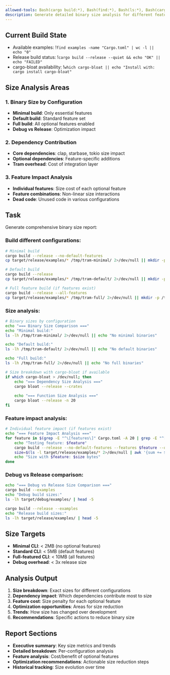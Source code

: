 ```yaml
---
allowed-tools: Bash(cargo build:*), Bash(find:*), Bash(ls:*), Bash(cargo bloat:*)
description: Generate detailed binary size analysis for different feature combinations
---
```


## Current Build State
- Available examples: !`find examples -name "Cargo.toml" | wc -l || echo "0"`
- Release build status: !`cargo build --release --quiet && echo "OK" || echo "FAILED"`
- cargo-bloat availability: !`which cargo-bloat || echo "Install with: cargo install cargo-bloat"`

## Size Analysis Areas

### 1. Binary Size by Configuration
- **Minimal build**: Only essential features
- **Default build**: Standard feature set
- **Full build**: All optional features enabled
- **Debug vs Release**: Optimization impact

### 2. Dependency Contribution
- **Core dependencies**: clap, starbase, tokio size impact
- **Optional dependencies**: Feature-specific additions
- **Tram overhead**: Cost of integration layer

### 3. Feature Impact Analysis
- **Individual features**: Size cost of each optional feature
- **Feature combinations**: Non-linear size interactions
- **Dead code**: Unused code in various configurations

## Task
Generate comprehensive binary size report:

### Build different configurations:
```bash
# Minimal build
cargo build --release --no-default-features
cp target/release/examples/* /tmp/tram-minimal/ 2>/dev/null || mkdir -p /tmp/tram-minimal

# Default build
cargo build --release
cp target/release/examples/* /tmp/tram-default/ 2>/dev/null || mkdir -p /tmp/tram-default

# Full feature build (if features exist)
cargo build --release --all-features
cp target/release/examples/* /tmp/tram-full/ 2>/dev/null || mkdir -p /tmp/tram-full
```

### Size analysis:
```bash
# Binary sizes by configuration
echo "=== Binary Size Comparison ==="
echo "Minimal build:"
ls -lh /tmp/tram-minimal/ 2>/dev/null || echo "No minimal binaries"

echo "Default build:"
ls -lh /tmp/tram-default/ 2>/dev/null || echo "No default binaries"

echo "Full build:"
ls -lh /tmp/tram-full/ 2>/dev/null || echo "No full binaries"

# Size breakdown with cargo-bloat if available
if which cargo-bloat > /dev/null; then
    echo "=== Dependency Size Analysis ==="
    cargo bloat --release --crates
    
    echo "=== Function Size Analysis ==="
    cargo bloat --release -n 20
fi
```

### Feature impact analysis:
```bash
# Individual feature impact (if features exist)
echo "=== Feature Impact Analysis ==="
for feature in $(grep -E "^\[features\]" Cargo.toml -A 20 | grep -E "^[a-z]" | cut -d' ' -f1 | cut -d'=' -f1); do
    echo "Testing feature: $feature"
    cargo build --release --no-default-features --features $feature --quiet
    size=$(ls -l target/release/examples/* 2>/dev/null | awk '{sum += $5} END {print sum}')
    echo "Size with $feature: $size bytes"
done
```

### Debug vs Release comparison:
```bash
echo "=== Debug vs Release Size Comparison ==="
cargo build --examples
echo "Debug build sizes:"
ls -lh target/debug/examples/ | head -5

cargo build --release --examples  
echo "Release build sizes:"
ls -lh target/release/examples/ | head -5
```

## Size Targets
- **Minimal CLI**: < 2MB (no optional features)
- **Standard CLI**: < 5MB (default features)
- **Full-featured CLI**: < 10MB (all features)
- **Debug overhead**: < 3x release size

## Analysis Output
1. **Size breakdown**: Exact sizes for different configurations
2. **Dependency impact**: Which dependencies contribute most to size
3. **Feature cost**: Size penalty for each optional feature
4. **Optimization opportunities**: Areas for size reduction
5. **Trends**: How size has changed over development
6. **Recommendations**: Specific actions to reduce binary size

## Report Sections
- **Executive summary**: Key size metrics and trends
- **Detailed breakdown**: Per-configuration analysis
- **Feature analysis**: Cost/benefit of optional features
- **Optimization recommendations**: Actionable size reduction steps
- **Historical tracking**: Size evolution over time